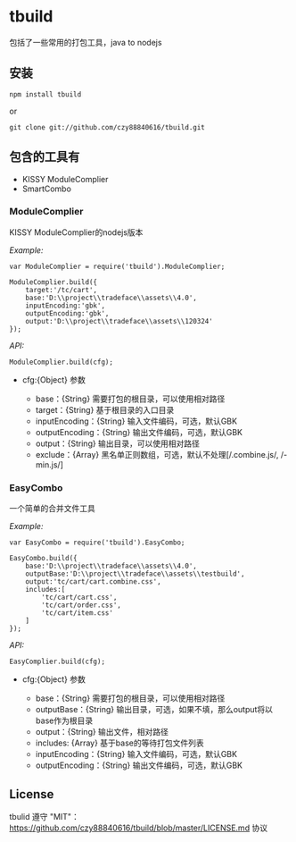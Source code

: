 # tbuild

包括了一些常用的打包工具，java to nodejs

## 安装
    npm install tbuild

or

    git clone git://github.com/czy88840616/tbuild.git

## 包含的工具有
* KISSY ModuleComplier
* SmartCombo

### ModuleComplier
KISSY ModuleComplier的nodejs版本

*Example:*

    var ModuleComplier = require('tbuild').ModuleComplier;

    ModuleComplier.build({
        target:'/tc/cart',
        base:'D:\\project\\tradeface\\assets\\4.0',
        inputEncoding:'gbk',
        outputEncoding:'gbk',
        output:'D:\\project\\tradeface\\assets\\120324'
    });

*API:*

    ModuleComplier.build(cfg);

* cfg:{Object} 参数

    * base：{String} 需要打包的根目录，可以使用相对路径
    * target：{String} 基于根目录的入口目录
    * inputEncoding：{String} 输入文件编码，可选，默认GBK
    * outputEncoding：{String} 输出文件编码，可选，默认GBK
    * output：{String} 输出目录，可以使用相对路径
    * exclude：{Array} 黑名单正则数组，可选，默认不处理[/.combine.js/, /-min.js/]

### EasyCombo
一个简单的合并文件工具

*Example:*

    var EasyCombo = require('tbuild').EasyCombo;

    EasyCombo.build({
        base:'D:\\project\\tradeface\\assets\\4.0',
        outputBase:'D:\\project\\tradeface\\assets\\testbuild',
        output:'tc/cart/cart.combine.css',
        includes:[
            'tc/cart/cart.css',
            'tc/cart/order.css',
            'tc/cart/item.css'
        ]
    });

*API:*

    EasyComplier.build(cfg);

* cfg:{Object} 参数

    * base：{String} 需要打包的根目录，可以使用相对路径
    * outputBase：{String} 输出目录，可选，如果不填，那么output将以base作为根目录
    * output：{String} 输出文件，相对路径
    * includes: {Array} 基于base的等待打包文件列表
    * inputEncoding：{String} 输入文件编码，可选，默认GBK
    * outputEncoding：{String} 输出文件编码，可选，默认GBK

## License
tbulid 遵守 "MIT"：https://github.com/czy88840616/tbuild/blob/master/LICENSE.md 协议